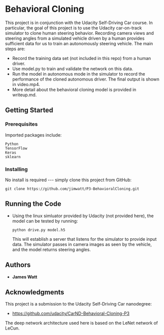 # Behavioral Cloning

This project is in conjunction with the Udacity Self-Driving Car course.  In particular, the goal of this project is to use the Udacity car-on-track simulator to clone human steering behavior.  Recording camera views and steering angles from a simulated vehicle driven by a human provides sufficient data for us to train an autonomously steering vehicle.  The main steps are: 

* Record the training data set (not included in this repo) from a human driver.
* Use model.py to train and validate the network on this data.
* Run the model in autonomous mode in the simulator to record the performance of the cloned autonomous driver.  The final output is shown in video.mp4.
* More detail about the behavioral cloning model is provided in writeup.md.

## Getting Started

### Prerequisites

Imported packages include:

```
Python
TensorFlow
Keras
sklearn
```

### Installing

No install is required --- simply clone this project from GitHub:

```
git clone https://github.com/jimwatt/P3-BehavioralCloning.git
```

## Running the Code

* Using the linux simluator provided by Udacity (not provided here), the model can be tested by running:

  `python drive.py model.h5`

  This will establish a server that listens for the simulator to provide input data.  The simulator passes in camera images as seen by the vehicle, and the model returns steering angles.


## Authors

* **James Watt**

<!--## License

This project is licensed under the MIT License - see the [LICENSE.md](LICENSE.md) file for details-->

## Acknowledgments
This project is a submission to the Udacity Self-Driving Car nanodegree:

* https://github.com/udacity/CarND-Behavioral-Cloning-P3

The deep network architecture used here is based on the LeNet network of LeCun.